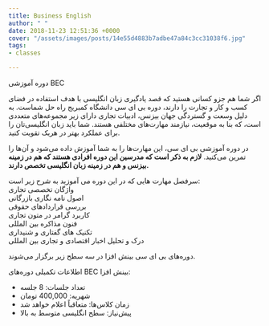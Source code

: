 ```yaml
---
title: Business English
author: " "
date: 2018-11-23 12:51:36 +0000
cover: "/assets/images/posts/14e55d4883b7adbe47a84c3cc31038f6.jpg"
tags:
- classes

---
```

دوره آموزشی BEC

اگر شما هم جزو کسانی هستید که قصد یادگیری زبان انگلیسی با هدف استفاده در فضای کسب و کار و تجارت را دارند، دوره بی ای سی دانشگاه کمبریج راه حل شماست. به دلیل وسعت و گستردگی جهان بیزنس، ادبیات تجاری دارای زیر مجموعه‌های متعددی است، که بنا به موقعیت‌، نیازمند مهارت‌های مختلفی هستند. شما باید زبان انگلیسی‌تان را برای عملکرد بهتر در هریک تقویت کنید.

در دوره آموزشی بی ای سی،  این مهارت‌ها را به شما آموزش داده می‌شود و آن‌ها را تمرین می‌کنید. **لازم به ذکر است که مدرسین این دوره افرادی هستند که هم در زمینه بیزنس و هم در زمینه زبان انگلیسی تخصص دارند.**

سرفصل مهارت هایی که در این دوره می آموزید به شرح زیر است:  
واژگان تخصصی تجاری  
اصول نامه نگاری بازرگانی  
بررسی قراردادهای حقوقی  
کاربرد گرامر در متون تجاری  
فنون مذاکره بین المللی  
تکنیک های گفتاری و شنیداری  
درک و تحلیل اخبار اقتصادی و تجاری بین المللی

دوره‌های بی ای سی بینش افزا در سه سطح زیر برگزار می‌شوند.

اطلاعات تکمیلی دوره‌های BEC بینش افزا:

* تعداد جلسات: 8 جلسه
* شهریه: 400,000 تومان
* زمان کلاس‌ها: متعاقباً اعلام خواهد شد
* پیش‌نیاز: سطح انگلیسی متوسط به بالا